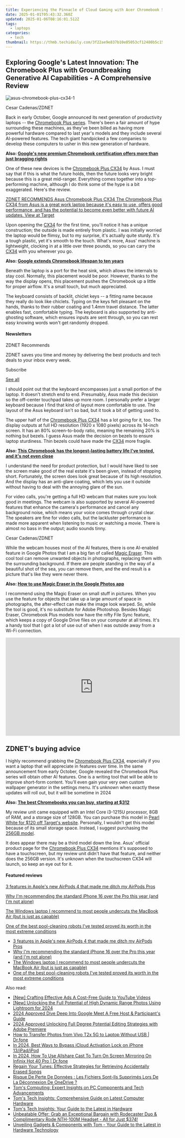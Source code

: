 ```yaml
---
title: Experiencing the Pinnacle of Cloud Gaming with Acer Chromebook Spin 516GE - Comprehensive Review on ZDNet
date: 2025-01-01T05:43:32.360Z
updated: 2025-01-06T08:16:01.512Z
tags:
  - laptops
categories:
  - tech
thumbnail: https://thmb.techidaily.com/3f22ae9e837b10e05053cf12480b5c15e8d166c20b49b11db4fda3e3ee1b2757.jpg
---
```


## Exploring Google's Latest Innovation: The Chromebook Plus with Groundbreaking Generative AI Capabilities - A Comprehensive Review

![asus-chromebook-plus-cx34-1](https://www.zdnet.com/a/img/resize/508a284e2204a312ee261adaf62c914a3da58cdc/2023/10/26/9c410264-e90b-41c7-a1ad-516f035d60a3/asus-chromebook-plus-cx34-1.jpg?auto=webp&width=1280)

Cesar Cadenas/ZDNET

Back in early October, Google announced its next generation of productivity laptops -- the [Chromebook Plus series](https://blog.google/products/chromebooks/chromebook-plus/). There's been a fair amount of hype surrounding these machines, as they've been billed as having more powerful hardware compared to last year's models and they include several AI-powered features. The tech giant handpicked a few companies to develop these computers to usher in this new generation of hardware. 

**Also: [Google's new premium Chromebook certification offers more than just bragging rights](https://www.zdnet.com/article/googles-new-premium-chromebook-certification-offers-more-than-just-bragging-rights/)**

One of these new devices is the [Chromebook Plus CX34](https://www.awin1.com/cread.php?awinmid=31828&awinaffid=423585&clickref=zd-%5F%5FCOM%5FCLICK%5FID%5F%5F-dtp&ued=https%3A%2F%2Fwww.asus.com%2Fus%2Flaptops%2Ffor-home%2Fchromebook%2Fasus-chromebook-plus-cx34-cx3402%2F) by Asus. I must say that if this is what the future holds, then the future looks very bright because this is a great mid-ranger. Everything comes together into a top-performing machine, although I do think some of the hype is a bit exaggerated. Here's the review.

[ZDNET RECOMMENDS Asus Chromebook Plus CX34 The Chromebook Plus CX34 from Asus is a great work laptop because it's easy to use, offers good performance, and has the potential to become even better with future AI updates. View at Target](https://shop-links.co/link/?url=https%3A%2F%2Fwww.target.com%2Fp%2Fasus-14-34-fhd-chromebook-plus-cx34-intel-core-i3-8gb-ram-128gb-storage-white-cx3402cba-dh388-wh%2F-%2FA-89423967&publisher_slug=itechdaily19598&exclusive=1)

Upon opening the [CX34](https://www.awin1.com/cread.php?awinmid=31828&awinaffid=423585&clickref=zd-%5F%5FCOM%5FCLICK%5FID%5F%5F-dtp&ued=https%3A%2F%2Fwww.asus.com%2Fus%2Flaptops%2Ffor-home%2Fchromebook%2Fasus-chromebook-plus-cx34-cx3402%2F) for the first time, you'll notice it has a unique construction; the outside is made entirely from plastic. I was initially worried the laptop would be flimsy, but to my surprise, it's actually quite sturdy. It's a tough plastic, yet it's smooth to the touch. What's more, Asus' machine is lightweight, clocking in at a little over three pounds, so you can carry the [CX34](https://www.awin1.com/cread.php?awinmid=31828&awinaffid=423585&clickref=zd-%5F%5FCOM%5FCLICK%5FID%5F%5F-dtp&ued=https%3A%2F%2Fwww.asus.com%2Fus%2Flaptops%2Ffor-home%2Fchromebook%2Fasus-chromebook-plus-cx34-cx3402%2F) with you wherever you go. 

**Also: [Google extends Chromebook lifespan to ten years](https://www.zdnet.com/article/google-extends-chromebook-lifespan-to-ten-years/)**

Beneath the laptop is a port for the heat sink, which allows the internals to stay cool. Normally, this placement would be poor. However, thanks to the way the display opens, this placement pushes the Chromebook up a little for proper airflow. It's a small touch, but much appreciated. 

The keyboard consists of backlit, chiclet keys -- a fitting name because they really do look like chiclets. Typing on the keys felt pleasant on the hands, thanks to their rubber coating and 1.4mm travel distance. The latter enables fast, comfortable typing. The keyboard is also supported by anti-ghosting software, which ensures inputs are sent through, so you can rest easy knowing words won't get randomly dropped.

#### Newsletters

ZDNET Recommends

ZDNET saves you time and money by delivering the best products and tech deals to your inbox every week.

 Subscribe

[See all](https://www.zdnet.com/newsletters/)

I should point out that the keyboard encompasses just a small portion of the laptop. It doesn't stretch end to end. Presumably, Asus made this decision so the off-center touchpad takes up more room. I personally prefer a larger keyboard because I find that kind of layout more comfortable to use. The layout of the Asus keyboard isn't so bad, but it took a bit of getting used to.

The upper half of the [Chromebook Plus CX34](https://www.awin1.com/cread.php?awinmid=31828&awinaffid=423585&clickref=zd-%5F%5FCOM%5FCLICK%5FID%5F%5F-dtp&ued=https%3A%2F%2Fwww.asus.com%2Fus%2Flaptops%2Ffor-home%2Fchromebook%2Fasus-chromebook-plus-cx34-cx3402%2F) has a lot going for it, too. The display outputs at full HD resolution (1920 x 1080 pixels) across its 14-inch screen. It has an 80% screen-to-body ratio, meaning the remaining 20% is nothing but bezels. I guess Asus made the decision on bezels to ensure laptop sturdiness. Thin bezels could have made the [CX34](https://www.awin1.com/cread.php?awinmid=31828&awinaffid=423585&clickref=zd-%5F%5FCOM%5FCLICK%5FID%5F%5F-dtp&ued=https%3A%2F%2Fwww.asus.com%2Fus%2Flaptops%2Ffor-home%2Fchromebook%2Fasus-chromebook-plus-cx34-cx3402%2F) more fragile. 

**Also: [This Chromebook has the longest-lasting battery life I've tested, and it's not even close](https://www.zdnet.com/article/this-chromebook-has-the-longest-lasting-battery-life-ive-tested-and-its-not-even-close/)**

I understand the need for product protection, but I would have liked to see the screen make good of the real estate it's been given, instead of stopping short. Fortunately, the screen does look great because of its high resolution. And the display has an anti-glare coating, which lets you use it outside without having to deal with the annoying glare of the sun.

For video calls, you're getting a full HD webcam that makes sure you look good in meetings. The webcam is also supported by several AI-powered features that enhance the camera's performance and cancel any background noise, which means your voice comes through crystal clear. The speakers are fine for video calls, but the lackluster performance is made more apparent when listening to music or watching a movie. There is almost no bass in the output; audio sounds tinny.

Cesar Cadenas/ZDNET

While the webcam houses most of the AI features, there is one AI-enabled feature in Google Photos that I am a big fan of called [Magic Eraser](https://www.zdnet.com/article/how-to-use-magic-eraser-on-the-google-pixel/). This cool tool can remove unwanted objects in photographs, replacing them with the surrounding background. If there are people standing in the way of a beautiful shot of the sea, you can remove them, and the end result is a picture that's like they were never there.

**Also: [How to use Magic Eraser in the Google Photos app](https://www.zdnet.com/article/how-to-use-magic-eraser-on-the-google-pixel/)**

I recommend using the Magic Eraser on small stuff in pictures. When you use the feature for objects that take up a large amount of space in photographs, the after-effect can make the image look warped. So, while the tool is good, it's no substitute for Adobe Photoshop. Besides Magic Eraser, Chromebook Plus models now have the nifty File Sync feature, which keeps a copy of Google Drive files on your computer at all times. It's a handy tool that I got a lot of use out of when I was outside away from a Wi-Fi connection.

<!-- affiliate ads begin -->
<iframe width="560" height="315" src="https://www.youtube.com/embed/XIUatTFH0Zw?si=ZCtoBtIy18y2F5Vc" title="YouTube video player" frameborder="0" allow="accelerometer; autoplay; clipboard-write; encrypted-media; gyroscope; picture-in-picture; web-share" referrerpolicy="strict-origin-when-cross-origin" allowfullscreen></iframe>
<!-- affiliate ads end -->

## ZDNET's buying advice

I highly recommend grabbing the [Chromebook Plus CX34](https://www.awin1.com/cread.php?awinmid=31828&awinaffid=423585&clickref=zd-%5F%5FCOM%5FCLICK%5FID%5F%5F-dtp&ued=https%3A%2F%2Fwww.asus.com%2Fus%2Flaptops%2Ffor-home%2Fchromebook%2Fasus-chromebook-plus-cx34-cx3402%2F), especially if you want a laptop that will appreciate in features over time. In the same announcement from early October, Google revealed the Chromebook Plus series will obtain other AI features. One is a writing tool that will be able to improve short-form content. You'll even gain your very own custom wallpaper generator in the settings menu. It's unknown when exactly these updates will roll out, but it will be sometime in 2024

**Also: [The best Chromebooks you can buy, starting at $312](https://www.zdnet.com/article/best-chromebook-laptop/)**

My review unit came equipped with an Intel Core i3-1215U processor, 8GB of RAM, and a storage size of 128GB. You can purchase this model in [Pearl White for $120 off Target's website](https://shop-links.co/link/?exclusive=1&publisher_slug=itechdaily19598&url=https%3A%2F%2Fgoto.target.com%2Fc%2F159047%2F81938%2F2092%3F%26sharedId%3Dzdnet%26u%3Dhttps%253A%252F%252Fwww.target.com%252Fp%252Fasus-14-34-fhd-chromebook-intel-core-i3-8gb-ram-128gb-storage-white-cx3402cba-dh388-wh%252F-%252FA-89423967%2523lnk%253Dsametab%26subId1%3Dzd-%255F%255FCOM%255FCLICK%255FID%255F%255F-dtp). Personally, I wouldn't get this model because of its small storage space. Instead, I suggest purchasing the [256GB model](https://buy.geni.us/Proxy.ashx?TSID=368250&GR%5FURL=https%3A%2F%2Fwww.amazon.com%2Fdp%2FB0CGJGZZ1L%3Ftag%3Dzd-buy-button-20%26ascsubtag%3D%5F%5FCOM%5FCLICK%5FID%5F%5F%7Cbb7c7d42-27a2-45a8-8c59-36577dd2f580%7Cdtp&dtb=1).

It does appear there may be a third model down the line. Asus' official product page for the [Chromebook Plus CX34](https://www.awin1.com/cread.php?awinmid=31828&awinaffid=423585&clickref=zd-%5F%5FCOM%5FCLICK%5FID%5F%5F-dtp&ued=https%3A%2F%2Fwww.asus.com%2Fus%2Flaptops%2Ffor-home%2Fchromebook%2Fasus-chromebook-plus-cx34-cx3402%2F) mentions it's supposed to have a touchscreen, but my review unit didn't have that feature, and neither does the 256GB version. It's unknown when the touchscreen CX34 will launch, so keep an eye out for it.

#### Featured reviews

[3 features in Apple's new AirPods 4 that made me ditch my AirPods Pros](https://www.zdnet.com/article/3-features-in-apples-new-airpods-4-that-made-me-ditch-my-airpods-pros/ "3 features in Apple's new AirPods 4 that made me ditch my AirPods Pros")

[Why I'm recommending the standard iPhone 16 over the Pro this year (and I'm not alone)](https://www.zdnet.com/article/why-im-recommending-the-standard-iphone-16-over-the-pro-this-year-and-im-not-alone/ "Why I'm recommending the standard iPhone 16 over the Pro this year (and I'm not alone)")

[The Windows laptop I recommend to most people undercuts the MacBook Air (but is just as capable)](https://www.zdnet.com/article/the-windows-laptop-i-recommend-to-most-people-undercuts-the-macbook-air-but-is-just-as-capable/ "The Windows laptop I recommend to most people undercuts the MacBook Air (but is just as capable)")

[One of the best pool-cleaning robots I've tested proved its worth in the most extreme conditions](https://www.zdnet.com/article/one-of-the-best-pool-cleaning-robots-ive-tested-proved-its-worth-in-the-most-extreme-conditions/ "One of the best pool-cleaning robots I've tested proved its worth in the most extreme conditions")

* [3 features in Apple's new AirPods 4 that made me ditch my AirPods Pros](https://www.zdnet.com/article/3-features-in-apples-new-airpods-4-that-made-me-ditch-my-airpods-pros/ "3 features in Apple's new AirPods 4 that made me ditch my AirPods Pros")
* [Why I'm recommending the standard iPhone 16 over the Pro this year (and I'm not alone)](https://www.zdnet.com/article/why-im-recommending-the-standard-iphone-16-over-the-pro-this-year-and-im-not-alone/ "Why I'm recommending the standard iPhone 16 over the Pro this year (and I'm not alone)")
* [The Windows laptop I recommend to most people undercuts the MacBook Air (but is just as capable)](https://www.zdnet.com/article/the-windows-laptop-i-recommend-to-most-people-undercuts-the-macbook-air-but-is-just-as-capable/ "The Windows laptop I recommend to most people undercuts the MacBook Air (but is just as capable)")
* [One of the best pool-cleaning robots I've tested proved its worth in the most extreme conditions](https://www.zdnet.com/article/one-of-the-best-pool-cleaning-robots-ive-tested-proved-its-worth-in-the-most-extreme-conditions/ "One of the best pool-cleaning robots I've tested proved its worth in the most extreme conditions")

<ins class="adsbygoogle"
     style="display:block"
     data-ad-format="autorelaxed"
     data-ad-client="ca-pub-7571918770474297"
     data-ad-slot="1223367746"></ins>

<ins class="adsbygoogle"
     style="display:block"
     data-ad-client="ca-pub-7571918770474297"
     data-ad-slot="8358498916"
     data-ad-format="auto"
     data-full-width-responsive="true"></ins>

<span class="atpl-alsoreadstyle">Also read:</span>
<div><ul>
<li><a href="https://youtube-lab.techidaily.com/rafting-effective-ads-a-cost-free-guide-to-youtube-videos/"><u>[New] Crafting Effective Ads A Cost-Free Guide to YouTube Videos</u></a></li>
<li><a href="https://fox-hovers.techidaily.com/new-unlocking-the-full-potential-of-high-dynamic-range-photos-using-lightroom-for-2024/"><u>[New] Unlocking the Full Potential of High Dynamic Range Photos Using Lightroom for 2024</u></a></li>
<li><a href="https://screen-sharing-recording.techidaily.com/2024-approved-dive-deep-into-google-meet-a-free-host-and-participants-guide/"><u>2024 Approved Dive Deep Into Google Meet A Free Host & Participant's Guide</u></a></li>
<li><a href="https://article-tips.techidaily.com/2024-approved-unlocking-full-degree-potential-editing-strategies-with-adobe-premiere/"><u>2024 Approved Unlocking Full Degree Potential Editing Strategies with Adobe Premiere</u></a></li>
<li><a href="https://android-transfer.techidaily.com/how-to-transfer-photos-from-vivo-t2x-5g-to-laptop-without-usb-drfone-by-drfone-transfer-from-android-transfer-from-android/"><u>How to Transfer Photos from Vivo T2x 5G to Laptop Without USB | Dr.fone</u></a></li>
<li><a href="https://activate-lock.techidaily.com/in-2024-best-ways-to-bypass-icloud-activation-lock-on-iphone-13ipadipod-by-drfone-ios/"><u>In 2024, Best Ways to Bypass iCloud Activation Lock on iPhone 13/iPad/iPod</u></a></li>
<li><a href="https://screen-mirror.techidaily.com/in-2024-how-to-use-allshare-cast-to-turn-on-screen-mirroring-on-infinix-hot-40-pro-drfone-by-drfone-android/"><u>In 2024, How To Use Allshare Cast To Turn On Screen Mirroring On Infinix Hot 40 Pro | Dr.fone</u></a></li>
<li><a href="https://os-tips.techidaily.com/regain-your-tunes-effective-strategies-for-retrieving-accidentally-erased-songs/"><u>Regain Your Tunes: Effective Strategies for Retrieving Accidentally Erased Songs</u></a></li>
<li><a href="https://win-news.techidaily.com/risque-de-perte-de-donnees-les-fichiers-sont-ils-supprimes-lors-de-la-deconnexion-de-onedrive/"><u>Risque De Perte De Données : Les Fichiers Sont-Ils Supprimés Lors De La Déconnexion De OneDrive ?</u></a></li>
<li><a href="https://hardware-reviews.techidaily.com/toms-computing-expert-insights-on-pc-components-and-tech-advancements/"><u>Tom's Computing: Expert Insights on PC Components and Tech Advancements</u></a></li>
<li><a href="https://hardware-reviews.techidaily.com/toms-tech-insights-comprehensive-guide-on-latest-computer-hardware/"><u>Tom's Tech Insights: Comprehensive Guide on Latest Computer Hardware</u></a></li>
<li><a href="https://hardware-reviews.techidaily.com/toms-tech-insights-your-guide-to-the-latest-in-hardware/"><u>Tom's Tech Insights: Your Guide to the Latest in Hardware</u></a></li>
<li><a href="https://hardware-reviews.techidaily.com/1723964487592-unbeatable-offer-grab-an-exceptional-bargain-with-rodecaster-duo-and-complimentary-rode-nth-100m-headset-all-for-just-374/"><u>Unbeatable Offer: Grab an Exceptional Bargain with Rodecaster Duo & Complimentary Rode NTH-100M Headset - All for Just $374!</u></a></li>
<li><a href="https://hardware-reviews.techidaily.com/unveiling-gadgets-and-components-with-tom-your-guide-to-the-latest-in-hardware-technology/"><u>Unveiling Gadgets & Components with Tom - Your Guide to the Latest in Hardware Technology</u></a></li>
</ul></div>

